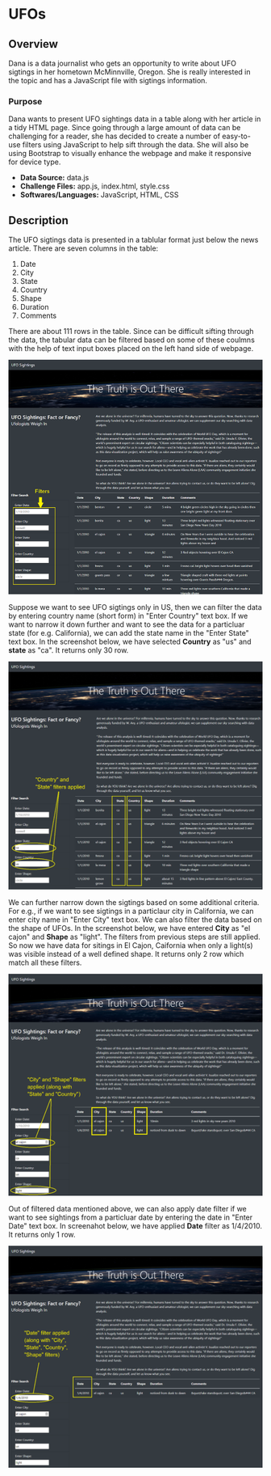 # UFOs

## Overview

Dana is a data journalist who gets an opportunity to write about UFO sigtings in her hometown McMinnville, Oregon. She is really interested in the topic and has a JavaScript file with sigtings information. 

### Purpose

Dana wants to present UFO sightings data in a table along with her article in a tidy HTML page. Since going through a large amount of data can be challenging for a reader, she has decided to create a number of easy-to-use filters using JavaScript to help sift through the data. She will also be using Bootstrap to visually enhance the webpage and make it responsive for device type.

* **Data Source:** data.js
* **Challenge Files:** app.js, index.html, style.css
* **Softwares/Languages:** JavaScript, HTML, CSS

## Description

The UFO sigtings data is presented in a tablular format just below the news article. There are seven columns in the table:

1. Date
2. City
3. State
4. Country
5. Shape
6. Duration
7. Comments

There are about 111 rows in the table. Since can be difficult sifting through the data, the tabular data can be filtered based on some of these coulmns with the help of text input boxes placed on the left hand side of webpage. 

![unfiltered webpage](./static/images/unfiltered.png)

Suppose we want to see UFO sigtings only in US, then we can filter the data by entering country name (short form) in "Enter Country" text box. If we want to narrow it down further and want to see the data for a particluar state (for e.g. California), we can add the state name in the "Enter State" text box. In the screenshot below, we have selected **Country** as "us" and **state** as "ca". It returns only 30 row. 

![country-state](./static/images/country-state.png)

We can further narrow down the sigtings based on some additional criteria. For e.g., if we want to see sigtings in a particlaur city in California, we can enter city name in "Enter City" text box. We can also filter the data based on the shape of UFOs. In the screenshot below, we have entered **City** as "el cajon" and **Shape** as "light". The filters from previous steps are still applied. So now we have data for sitings in El Cajon, Caifornia when only a light(s) was visible instead of a well defined shape. It returns only 2 row which match all these filters. 

![city-shape](./static/images/city-shape.png)

Out of filtered data mentioned above, we can also apply date filter if we want to see sightings from a particluar date by entering the date in "Enter Date" text box. In screenahot below, we have applied **Date** filter as 1/4/2010. It returns only 1 row. 

![date](./static/images/date.png)
